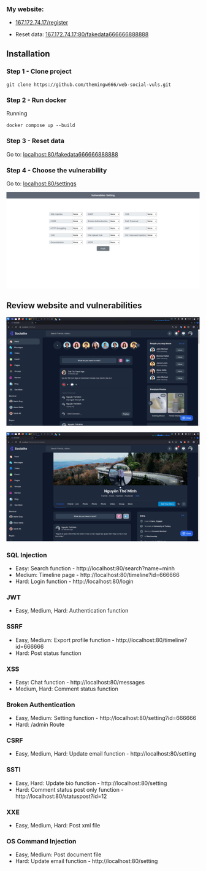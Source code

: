 ### My website: 
- [167.172.74.17/register](http://167.172.74.17/register)

- Reset data: [167.172.74.17:80/fakedata666666888888](http:167.172.74.17:80/fakedata666666888888)

## Installation

### Step 1 - Clone project
```
git clone https://github.com/themingw666/web-social-vuls.git
```

### Step 2 - Run docker
Running
```
docker compose up --build
```

### Step 3 - Reset data
Go to: [localhost:80/fakedata666666888888](http:localhost:80/fakedata666666888888)

### Step 4 - Choose the vulnerability
Go to: [localhost:80/settings](http:localhost:80/settings)

<p align="center">
<img src="https://github.com/themingw666/web-social-vuls/blob/main/src/public/assets/image.png" width="666px">
</p>

## Review website and vulnerabilities

<p align="center">
<img src="https://github.com/themingw666/web-social-vuls/blob/main/src/public/assets/image2.png" width="666px">
</p>

<p align="center">
<img src="https://github.com/themingw666/web-social-vuls/blob/main/src/public/assets/image1.png" width="666px">
</p>

### SQL Injection
- Easy: Search function - http://localhost:80/search?name=minh
- Medium: Timeline page - http://localhost:80/timeline?id=666666
- Hard: Login function - http://localhost:80/login

### JWT
- Easy, Medium, Hard: Authentication function

### SSRF
- Easy, Medium: Export profile function - http://localhost:80/timeline?id=666666
- Hard: Post status function

### XSS
- Easy: Chat function - http://localhost:80/messages
- Medium, Hard: Comment status function

### Broken Authentication
- Easy, Medium: Setting function - http://localhost:80/setting?id=666666
- Hard: /admin Route

### CSRF
- Easy, Medium, Hard: Update email function - http://localhost:80/setting

### SSTI
- Easy, Hard: Update bio function - http://localhost:80/setting
- Hard: Comment status post only function - http://localhost:80/statuspost?id=12

### XXE
- Easy, Medium, Hard: Post xml file

### OS Command Injection
- Easy, Medium: Post document file
- Hard: Update email function - http://localhost:80/setting

<!-- Enable babel: "dev": "nodemon --exec ./node_modules/.bin/babel-node ./src/app.js" -->